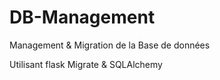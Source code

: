 # DB-Management
Management &amp; Migration de la Base de données

Utilisant flask Migrate & SQLAlchemy
